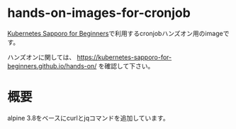# hands-on-images-for-cronjob

[Kubernetes Sapporo for Beginners](https://sapporo-beginner-kubernetes.connpass.com/)で利用するcronjobハンズオン用のimageです。

ハンズオンに関しては、
https://kubernetes-sapporo-for-beginners.github.io/hands-on/
を確認して下さい。

# 概要
alpine 3.8をベースにcurlとjqコマンドを追加しています。
